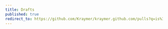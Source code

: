 ```yaml
---
title: Drafts
published: true
redirect_to: https://github.com/Kraymer/kraymer.github.com/pulls?q=is%3Apr+is%3Aopen+label%3Adraft
---
```

